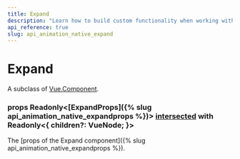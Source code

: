 ```yaml
---
title: Expand
description: "Learn how to build custom functionality when working with the Vue Animations by Kendo UI with the help of the Expand."
api_reference: true
slug: api_animation_native_expand
---
```


# Expand
A subclass of [Vue.Component](https://vuejs.org/docs/vue-component.html).


### props <span class='code'>Readonly<[ExpandProps]({% slug api_animation_native_expandprops %})> [intersected](https://www.typescriptlang.org/docs/handbook/advanced-types.html#intersection-types) with Readonly<{ children?: VueNode; }></span>
The [props of the Expand component]({% slug api_animation_native_expandprops %}).




